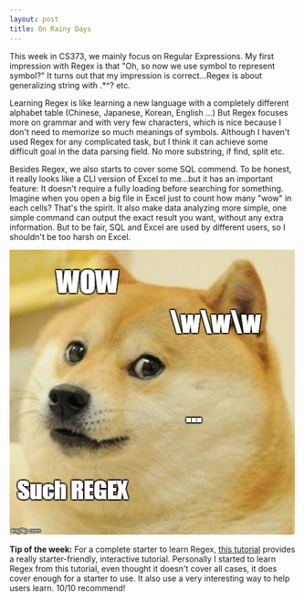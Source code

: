 ```yaml
---
layout: post
title: On Rainy Days
---
```

This week in CS373, we mainly focus on Regular Expressions. My first impression with Regex is that "Oh, so now we use symbol to represent symbol?" It turns out that my impression is correct...Regex is about generalizing string with .*^? etc.

Learning Regex is like learning a new language with a completely different alphabet table (Chinese, Japanese, Korean, English ...) But Regex focuses more on grammar and with very few characters, which is nice because I don't need to memorize so much meanings of symbols. Although I haven't used Regex for any complicated task, but I think it can achieve some difficult goal in the data parsing field. No more substring, if find, split etc.

Besides Regex, we also starts to cover some SQL commend. To be honest, it really looks like a CLI version of Excel to me...but it has an important feature: It doesn't require a fully loading before searching for something. Imagine when you open a big file in Excel just to count how many "wow" in each cells? That's the spirit. It also make data analyzing more simple, one simple command can output the exact result you want, without any extra information. But to be fair, SQL and Excel are used by different users, so I shouldn't be too harsh on Excel.

<img src="images/2015-11-1.jpg" width="500">

**Tip of the week:**
For a complete starter to learn Regex, [this tutorial](http://regexone.com/) provides a really starter-friendly, interactive tutorial. Personally I started to learn Regex from this tutorial, even thought it doesn't cover all cases, it does cover enough for a starter to use. It also use a very interesting way to help users learn. 10/10 recommend!
